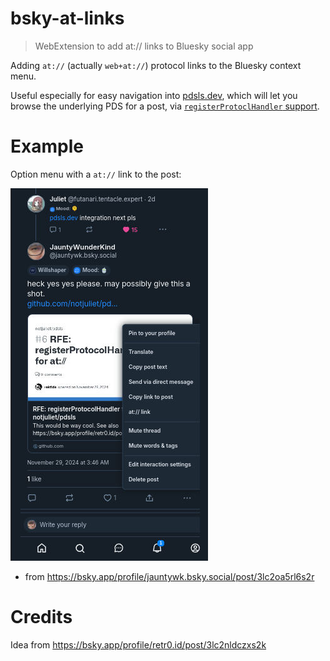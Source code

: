 # bsky-at-links

> WebExtension to add at:// links to Bluesky social app

Adding `at://` (actually `web+at://`) protocol links to the Bluesky context menu.

Useful especially for easy navigation into [pdsls.dev](https://pdsls.dev), which will let you browse the underlying PDS for a post, via [`registerProtoclHandler` support](https://github.com/notjuliet/pdsls/issues/6).

# Example

Option menu with a `at://` link to the post:

![Request For Enhancement for pdsls at:// support](./rfe-rph.jpg)

- from https://bsky.app/profile/jauntywk.bsky.social/post/3lc2oa5rl6s2r

# Credits

Idea from https://bsky.app/profile/retr0.id/post/3lc2nldczxs2k
